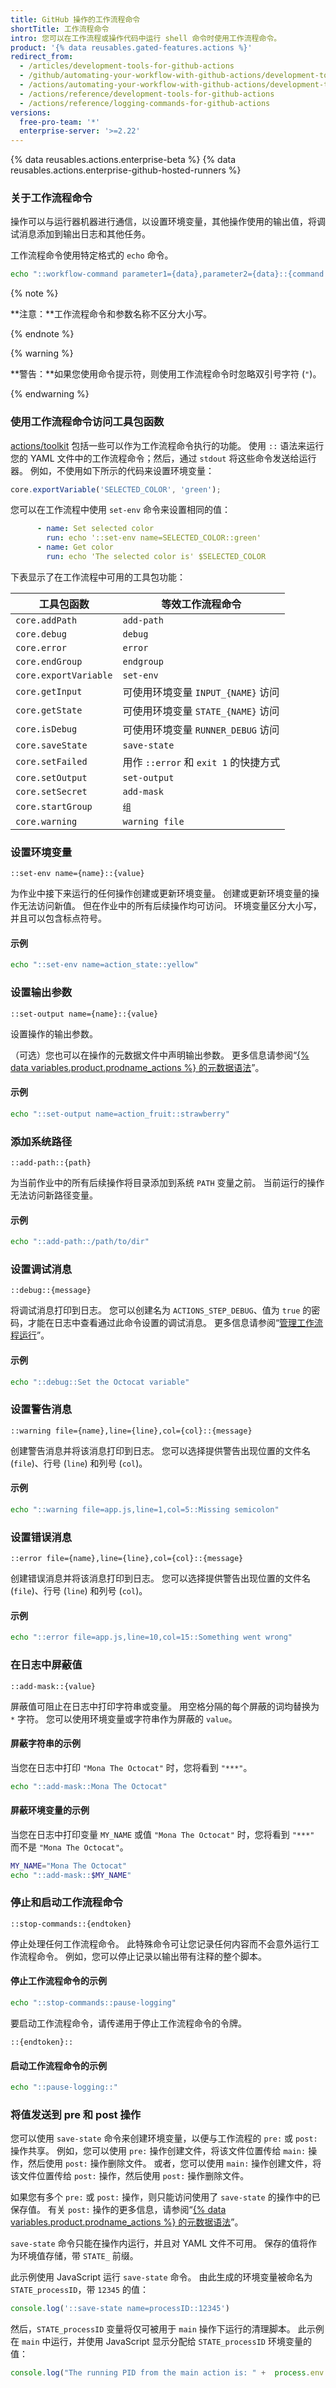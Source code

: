 ```yaml
---
title: GitHub 操作的工作流程命令
shortTitle: 工作流程命令
intro: 您可以在工作流程或操作代码中运行 shell 命令时使用工作流程命令。
product: '{% data reusables.gated-features.actions %}'
redirect_from:
  - /articles/development-tools-for-github-actions
  - /github/automating-your-workflow-with-github-actions/development-tools-for-github-actions
  - /actions/automating-your-workflow-with-github-actions/development-tools-for-github-actions
  - /actions/reference/development-tools-for-github-actions
  - /actions/reference/logging-commands-for-github-actions
versions:
  free-pro-team: '*'
  enterprise-server: '>=2.22'
---
```


{% data reusables.actions.enterprise-beta %}
{% data reusables.actions.enterprise-github-hosted-runners %}

### 关于工作流程命令

操作可以与运行器机器进行通信，以设置环境变量，其他操作使用的输出值，将调试消息添加到输出日志和其他任务。

工作流程命令使用特定格式的 `echo` 命令。

``` bash
echo "::workflow-command parameter1={data},parameter2={data}::{command value}"
```

{% note %}

**注意：**工作流程命令和参数名称不区分大小写。

{% endnote %}

{% warning %}

**警告：**如果您使用命令提示符，则使用工作流程命令时忽略双引号字符 (`"`)。

{% endwarning %}

### 使用工作流程命令访问工具包函数

[actions/toolkit](https://github.com/actions/toolkit) 包括一些可以作为工作流程命令执行的功能。 使用 `::` 语法来运行您的 YAML 文件中的工作流程命令；然后，通过 `stdout` 将这些命令发送给运行器。 例如，不使用如下所示的代码来设置环境变量：

```javascript
core.exportVariable('SELECTED_COLOR', 'green');
```

您可以在工作流程中使用 `set-env` 命令来设置相同的值：

``` yaml
      - name: Set selected color
        run: echo '::set-env name=SELECTED_COLOR::green'
      - name: Get color
        run: echo 'The selected color is' $SELECTED_COLOR
```

下表显示了在工作流程中可用的工具包功能：

| 工具包函数                 | 等效工作流程命令                      |
| --------------------- | ----------------------------- |
| `core.addPath`        | `add-path`                    |
| `core.debug`          | `debug`                       |
| `core.error`          | `error`                       |
| `core.endGroup`       | `endgroup`                    |
| `core.exportVariable` | `set-env`                     |
| `core.getInput`       | 可使用环境变量 `INPUT_{NAME}` 访问     |
| `core.getState`       | 可使用环境变量 `STATE_{NAME}` 访问     |
| `core.isDebug`        | 可使用环境变量 `RUNNER_DEBUG` 访问     |
| `core.saveState`      | `save-state`                  |
| `core.setFailed`      | 用作 `::error` 和 `exit 1` 的快捷方式 |
| `core.setOutput`      | `set-output`                  |
| `core.setSecret`      | `add-mask`                    |
| `core.startGroup`     | `组`                           |
| `core.warning`        | `warning file`                |

### 设置环境变量

`::set-env name={name}::{value}`

为作业中接下来运行的任何操作创建或更新环境变量。 创建或更新环境变量的操作无法访问新值。 但在作业中的所有后续操作均可访问。 环境变量区分大小写，并且可以包含标点符号。

#### 示例

``` bash
echo "::set-env name=action_state::yellow"
```

### 设置输出参数

`::set-output name={name}::{value}`

设置操作的输出参数。

（可选）您也可以在操作的元数据文件中声明输出参数。 更多信息请参阅“[{% data variables.product.prodname_actions %} 的元数据语法](/articles/metadata-syntax-for-github-actions#outputs)”。

#### 示例

``` bash
echo "::set-output name=action_fruit::strawberry"
```

### 添加系统路径

`::add-path::{path}`

为当前作业中的所有后续操作将目录添加到系统 `PATH` 变量之前。 当前运行的操作无法访问新路径变量。

#### 示例

``` bash
echo "::add-path::/path/to/dir"
```

### 设置调试消息

`::debug::{message}`

将调试消息打印到日志。 您可以创建名为 `ACTIONS_STEP_DEBUG`、值为 `true` 的密码，才能在日志中查看通过此命令设置的调试消息。 更多信息请参阅“[管理工作流程运行](/actions/configuring-and-managing-workflows/managing-a-workflow-run#enabling-debug-logging)”。

#### 示例

``` bash
echo "::debug::Set the Octocat variable"
```

### 设置警告消息

`::warning file={name},line={line},col={col}::{message}`

创建警告消息并将该消息打印到日志。 您可以选择提供警告出现位置的文件名 (`file`)、行号 (`line`) 和列号 (`col`)。

#### 示例

``` bash
echo "::warning file=app.js,line=1,col=5::Missing semicolon"
```

### 设置错误消息

`::error file={name},line={line},col={col}::{message}`

创建错误消息并将该消息打印到日志。 您可以选择提供警告出现位置的文件名 (`file`)、行号 (`line`) 和列号 (`col`)。

#### 示例

``` bash
echo "::error file=app.js,line=10,col=15::Something went wrong"
```

### 在日志中屏蔽值

`::add-mask::{value}`

屏蔽值可阻止在日志中打印字符串或变量。 用空格分隔的每个屏蔽的词均替换为 `*` 字符。 您可以使用环境变量或字符串作为屏蔽的 `value`。

#### 屏蔽字符串的示例

当您在日志中打印 `"Mona The Octocat"` 时，您将看到 `"***"`。

```bash
echo "::add-mask::Mona The Octocat"
```

#### 屏蔽环境变量的示例

当您在日志中打印变量 `MY_NAME` 或值 `"Mona The Octocat"` 时，您将看到 `"***"` 而不是 `"Mona The Octocat"`。

```bash
MY_NAME="Mona The Octocat"
echo "::add-mask::$MY_NAME"
```

### 停止和启动工作流程命令

`::stop-commands::{endtoken}`

停止处理任何工作流程命令。 此特殊命令可让您记录任何内容而不会意外运行工作流程命令。 例如，您可以停止记录以输出带有注释的整个脚本。

#### 停止工作流程命令的示例

``` bash
echo "::stop-commands::pause-logging"
```

要启动工作流程命令，请传递用于停止工作流程命令的令牌。

`::{endtoken}::`

#### 启动工作流程命令的示例

``` bash
echo "::pause-logging::"
```

### 将值发送到 pre 和 post 操作

您可以使用 `save-state` 命令来创建环境变量，以便与工作流程的 `pre:` 或 `post:` 操作共享。 例如，您可以使用 `pre:` 操作创建文件，将该文件位置传给 `main:` 操作，然后使用 `post:` 操作删除文件。 或者，您可以使用 `main:` 操作创建文件，将该文件位置传给 `post:` 操作，然后使用 `post:` 操作删除文件。

如果您有多个 `pre:` 或 `post:` 操作，则只能访问使用了 `save-state` 的操作中的已保存值。 有关 `post:` 操作的更多信息，请参阅“[{% data variables.product.prodname_actions %} 的元数据语法](/actions/creating-actions/metadata-syntax-for-github-actions#post)”。

`save-state` 命令只能在操作内运行，并且对 YAML 文件不可用。 保存的值将作为环境值存储，带 `STATE_` 前缀。

此示例使用 JavaScript 运行 `save-state` 命令。 由此生成的环境变量被命名为 `STATE_processID`，带 `12345` 的值：

``` javascript
console.log('::save-state name=processID::12345')
```

然后，`STATE_processID` 变量将仅可被用于 `main` 操作下运行的清理脚本。 此示例在 `main` 中运行，并使用 JavaScript 显示分配给 `STATE_processID` 环境变量的值：

``` javascript
console.log("The running PID from the main action is: " +  process.env.STATE_processID);
```
